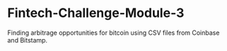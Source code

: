 # Fintech-Challenge-Module-3
Finding arbitrage opportunities for bitcoin using CSV files from Coinbase and Bitstamp.
